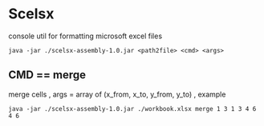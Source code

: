 Scelsx
======

console util for formatting microsoft excel files

```
java -jar ./scelsx-assembly-1.0.jar <path2file> <cmd> <args>
```

CMD == merge
------------

merge cells , args = array of (x_from, x_to, y_from, y_to) , example

```
java -jar ./scelsx-assembly-1.0.jar ./workbook.xlsx merge 1 3 1 3 4 6 4 6
```
